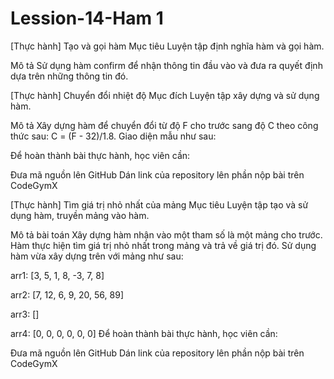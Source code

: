 # Lession-14-Ham 1

[Thực hành] Tạo và gọi hàm
Mục tiêu
Luyện tập định nghĩa hàm và gọi hàm.

Mô tả
Sử dụng hàm confirm để nhận thông tin đầu vào và đưa ra quyết định dựa trên những thông tin đó.

[Thực hành] Chuyển đổi nhiệt độ
Mục đích
Luyện tập xây dựng và sử dụng hàm.

Mô tả
Xây dựng hàm để chuyển đổi từ độ F cho trước sang độ C theo công thức sau: C = (F - 32)/1.8. Giao diện mẫu như sau:



Để hoàn thành bài thực hành, học viên cần:

Đưa mã nguồn lên GitHub
Dán link của repository lên phần nộp bài trên CodeGymX

[Thực hành] Tìm giá trị nhỏ nhất của mảng
Mục tiêu
Luyện tập tạo và sử dụng hàm, truyền mảng vào hàm.

Mô tả bài toán
Xây dựng hàm nhận vào một tham số là một mảng cho trước. Hàm thực hiện tìm giá trị nhỏ nhất trong mảng và trả về giá trị đó. Sử dụng hàm vừa xây dựng trên với mảng như sau:

arr1: [3, 5, 1, 8, -3, 7, 8]

arr2: [7, 12, 6, 9, 20, 56, 89]

arr3: []

arr4: [0, 0, 0, 0, 0, 0]
Để hoàn thành bài thực hành, học viên cần:

Đưa mã nguồn lên GitHub
Dán link của repository lên phần nộp bài trên CodeGymX
